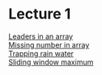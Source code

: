 # Lecture 1  
[Leaders in an array](code/leaders.cpp)  
[Missing number in array](code/missingnumber.cpp)  
[Trapping rain water](code/trappingrainwater.cpp)  
[Sliding window maximum](code/submax.cpp)  
